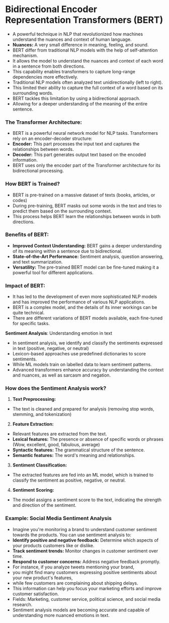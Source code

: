 # **Bidirectional Encoder Representation Transformers (BERT)** 

- A powerful technique in NLP that revolutionized how machines understand the nuances and context of human language. 
- **Nuances:** A very small difference in meaning, feeling, and sound.
- BERT differ from traditional NLP models with the help of self-attention mechanism.
- It allows the model to understand the nuances and context of each word in a sentence from both directions.
- This capability enables transformers to capture long-range dependencies more effectively.
- Traditional NLP models often analyzed text unidirectionally (left to right).
- This limited their ability to capture the full context of a word based on its surrounding words.
- BERT tackles this limitation by using a bidirectional approach.
- Allowing for a deeper understanding of the meaning of the entire sentence.

### **The Transformer Architecture:**

- BERT is a powerful neural network model for NLP tasks. Transformers rely on an encoder-decoder structure:
- **Encoder:** This part processes the input text and captures the relationships between words.
- **Decoder:** This part generates output text based on the encoded information.
- BERT uses only the encoder part of the Transformer architecture for its bidirectional processing.

### **How BERT is Trained?**
- BERT is pre-trained on a massive dataset of texts (books, articles, or codes)
- During pre-training, BERT masks out some words in the text and tries to predict them based on the surrounding context.
- This process helps BERT learn the relationships between words in both directions.

### **Benefits of BERT:**
- **Improved Context Understanding:** BERT gains a deeper understanding of its meaning within a sentence due to bidirectional.
- **State-of-the-Art Performance:** Sentiment analysis, question answering, and text summarization.
- **Versatility:** The pre-trained BERT model can be fine-tuned making it a powerful tool for different applications.

### **Impact of BERT:**

- It has led to the development of even more sophisticated NLP models and has improved the performance of various NLP applications.
- BERT is a complex model, and the details of its inner workings can be quite technical.
- There are different variations of BERT models available, each fine-tuned for specific tasks.

**Sentiment Analysis**: Understanding emotion in text
- In sentiment analysis, we identify and classify the sentiments expressed in text (positive, negative, or neutral)
- Lexicon-based approaches use predefined dictionaries to score sentiments.
- While ML models train on labelled data to learn sentiment patterns.
- Advanced transformers enhance accuracy by understanding the context and nuances, as well as sarcasm and negation.

### **How does the Sentiment Analysis work?**
1. **Text Preprocessing:** 
- The text is cleaned and prepared for analysis (removing stop words, stemming, and tokenization)

2. **Feature Extraction:** 
- Relevant features are extracted from the text.
- **Lexical features:** The presence or absence of specific words or phrases (Wow, excellent, good, fabulous, average)
- **Syntactic features:** The grammatical structure of the sentence.
- **Semantic features:** The word's meaning and relationships.

3. **Sentiment Classification:** 
- The extracted features are fed into an ML model, which is trained to classify the sentiment as positive, negative, or neutral. 

4. **Sentiment Scoring:** 
- The model assigns a sentiment score to the text, indicating the strength and direction of the sentiment.

### Example: Social Media Sentiment Analysis
- Imagine you're monitoring a brand to understand customer sentiment towards the products. You can use sentiment analysis to:
- **Identify positive and negative feedback:** Determine which aspects of your products customers like or dislike.
- **Track sentiment trends:** Monitor changes in customer sentiment over time.
- **Respond to customer concerns:** Address negative feedback promptly.
- For instance, if you analyze tweets mentioning your brand,
- you might find many customers expressing positive sentiments about your new product's features,
- while few customers are complaining about shipping delays. 
- This information can help you focus your marketing efforts and improve customer satisfaction.
- Fields: Marketing, customer service, political science, and social media research.
- Sentiment analysis models are becoming accurate and capable of understanding more nuanced emotions in text.
